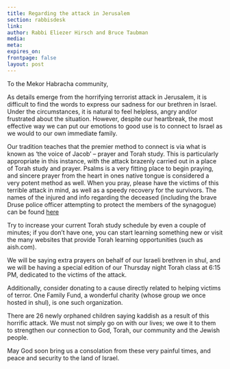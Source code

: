 ```yaml
---
title: Regarding the attack in Jerusalem
section: rabbisdesk
link:
author: Rabbi Eliezer Hirsch and Bruce Taubman
media:
meta:
expires_on:
frontpage: false
layout: post
---
```


To the Mekor Habracha community,

As details emerge from the horrifying terrorist attack in Jerusalem, it is difficult to find the words to express our sadness for our brethren in Israel. Under the circumstances, it is natural to feel helpless, angry and/or frustrated about the situation. However, despite our heartbreak, the most effective way we can put our emotions to good use is to connect to Israel as we would to our own immediate family.

Our tradition teaches that the premier method to connect is via what is known as ‘the voice of Jacob’ – prayer and Torah study. This is particularly appropriate in this instance, with the attack brazenly carried out in a place of Torah study and prayer. Psalms is a very fitting place to begin praying, and sincere prayer from the heart in ones native tongue is considered a very potent method as well. When you pray, please have the victims of this terrible attack in mind, as well as a speedy recovery for the survivors. The names of the injured and info regarding the deceased (including the brave Druse police officer attempting to protect the members of the synagogue) can be found [here](#)

Try to increase your current Torah study schedule by even a couple of minutes; if you don’t have one, you can start learning something new or visit the many websites that provide Torah learning opportunities (such as aish.com).

We will be saying extra prayers on behalf of our Israeli brethren in shul, and we will be having a special edition of our Thursday night Torah class at 6:15 PM, dedicated to the victims of the attack.

Additionally, consider donating to a cause directly related to helping victims of terror. One Family Fund, a wonderful charity (whose group we once hosted in shul), is one such organization.

There are 26 newly orphaned children saying kaddish as a result of this horrific attack. We must not simply go on with our lives; we owe it to them to strengthen our connection to God, Torah, our community and the Jewish people.

May God soon bring us a consolation from these very painful times, and peace and security to the land of Israel.
